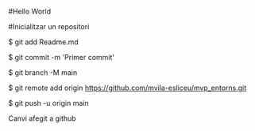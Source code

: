#Hello World

#Inicialitzar un repositori

$ git add Readme.md

$ git commit -m 'Primer commit'

$ git branch -M main

$ git remote add origin https://github.com/mvila-esliceu/mvp_entorns.git

$ git push -u origin main


Canvi afegit a github
